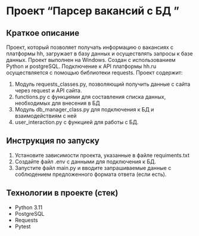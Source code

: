 # Проект “Парсер вакансий с БД ”

## Краткое описание

Проект, который позволяет получать информацию о вакансиях с платформы hh, загружает в базу данных и осуществлять запросы к базе данных. Проект выполнен на Windows. Создан с использованием Python и postgreSQL. Подключение к API платформы hh.ru осуществляется с помощью библиотеки requests. 
Проект содержит:
1. Модуль requests_classes.py, позволяющий получить данные с сайта через request и API сайта.
2. functions.py с функциями для составления списка данных, необходимых для внесения в БД
3. Модуль db_manager_class.py для подключения к БД и взаимодействиям с ней
4. user_interaction.py с функцией для работы с БД.

## Инструкция по запуску

1. Установите зависимости проекта, указанные в файле requiments.txt
2. Создайте файл .env с данными для подключения к БД.
3. Запустите файл main.py и вводите запрашиваемые данные с соблюдением предложенного формата ответа (если есть).

## Технологии в проекте (стек)

* Python 3.11
* PostgreSQL
* Requests
* Pytest
